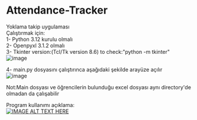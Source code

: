 # Attendance-Tracker<br>
Yoklama takip uygulaması <br>
Çalıştırmak için: <br>
1- Python 3.12 kurulu olmalı <br>
2- Openpyxl 3.1.2 olmalı <br>
3- Tkinter version:(Tcl/Tk version 8.6) to check:"python -m tkinter" <br>
![image](https://github.com/BurakkAlp/Attendance-Tracker/assets/174621343/7f241cfb-eed0-4096-9076-a2d2e0fb6472) <br>

4-  main.py dosyasını çalıştırınca aşağıdaki şekilde arayüze açılır <br>
![image](https://github.com/BurakkAlp/Attendance-Tracker/assets/174621343/19092be1-dfe4-4883-87ca-8e9efd0955f3) <br>

Not:Main dosyası ve öğrencilerin bulunduğu excel dosyası aynı directory'de olmadan da çalışabilir <br>

Program kullanımı açıklama: <br>
[![IMAGE ALT TEXT HERE](https://img.youtube.com/vi/7NYkBknHlfI/0.jpg)](https://www.youtube.com/watch?v=7NYkBknHlfI)
